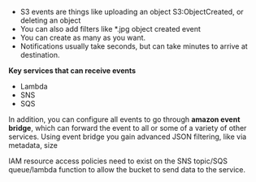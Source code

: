 - S3 events are things like uploading an object S3:ObjectCreated, or deleting an object
- You can also add filters like \*.jpg object created event
- You can create as many as you want.
- Notifications usually take seconds, but can take minutes to arrive at destination.

**Key services that can receive events**
- Lambda
- SNS
- SQS

In addition, you can configure all events to go through **amazon event bridge**, which can forward the event to all or some of a variety of other services. 
Using event bridge you gain advanced JSON filtering, like via metadata, size

IAM resource access policies need to exist on the SNS topic/SQS queue/lambda function to allow the bucket to send data to the service.
